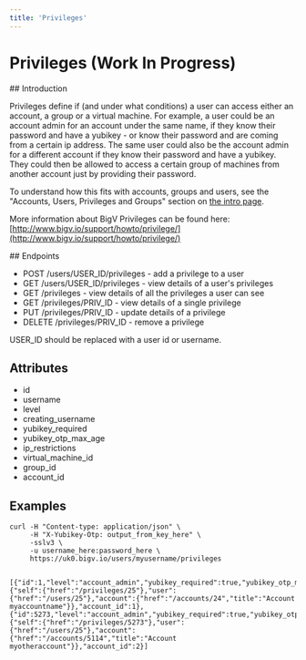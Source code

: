 ```yaml
---
title: 'Privileges'
---
```


# Privileges (Work In Progress)


## Introduction

Privileges define if (and under what conditions) a user can access either an account, a group or a virtual machine. For example, a user could be an account admin for an account under the same name, if they know their password and have a yubikey - or know their password and are coming from a certain ip address. The same user could also be the account admin for a different account if they know their password and have a yubikey. They could then be allowed to access a certain group of machines from another account just by providing their password.

To understand how this fits with accounts, groups and users, see the "Accounts, Users, Privileges and Groups" section on [the intro page](/notes/intro).

More information about BigV Privileges can be found here: [http://www.bigv.io/support/howto/privilege/](http://www.bigv.io/support/howto/privilege/)


## Endpoints

* POST   /users/USER_ID/privileges     - add a privilege to a user
* GET    /users/USER_ID/privileges     - view details of a user's privileges
* GET    /privileges     - view details of all the privileges a user can see
* GET    /privileges/PRIV_ID - view details of a single privilege
* PUT    /privileges/PRIV_ID - update details of a privilege
* DELETE /privileges/PRIV_ID - remove a privilege

USER_ID should be replaced with a user id or username.


## Attributes

* id
* username
* level
* creating_username
* yubikey_required
* yubikey_otp_max_age
* ip_restrictions
* virtual_machine_id
* group_id
* account_id


## Examples

    curl -H "Content-type: application/json" \
         -H "X-Yubikey-Otp: output_from_key_here" \
         -sslv3 \
         -u username_here:password_here \
         https://uk0.bigv.io/users/myusername/privileges


    [{"id":1,"level":"account_admin","yubikey_required":true,"yubikey_otp_max_age":900,"ip_restrictions":null,"username":"myusername","_links":{"self":{"href":"/privileges/25"},"user":{"href":"/users/25"},"account":{"href":"/accounts/24","title":"Account myaccountname"}},"account_id":1},{"id":5273,"level":"account_admin","yubikey_required":true,"yubikey_otp_max_age":900,"ip_restrictions":null,"username":"myusername","_links":{"self":{"href":"/privileges/5273"},"user":{"href":"/users/25"},"account":{"href":"/accounts/5114","title":"Account myotheraccount"}},"account_id":2}]
